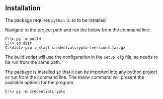 ## Installation
The package requires `python 3.10` to be installed
  
Navigate to the project path and run the below from the command line:
  ```
  C:\> py -m build
  C:\> cd dist
  C:\dist> pip install credentialcrypto-[version].tar.gz
  ```
The build script will use the configuration in the `setup.cfg` file, so needs to be run from the same path.

The package is installed so that it can be imported into any python project or run from the command line. The below command will present the available options for the program
  ```
  C:\> py -m credentialcrypto
  ```